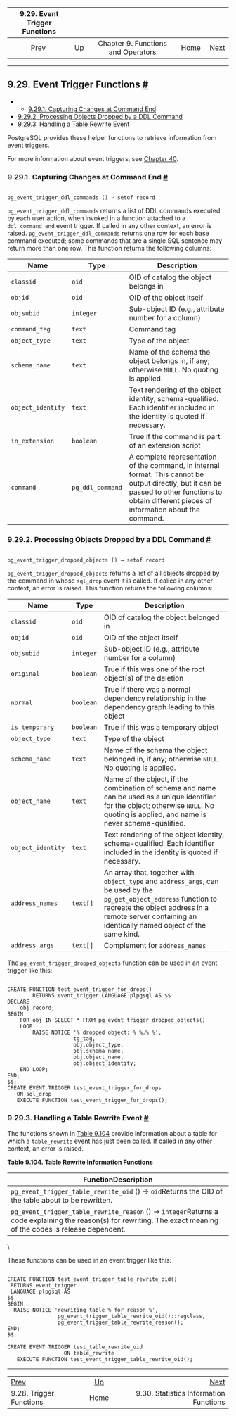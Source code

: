 <!--?xml version="1.0" encoding="UTF-8" standalone="no"?-->

|               9.29. Event Trigger Functions               |                                                           |                                    |                                                       |                                                                             |
| :-------------------------------------------------------: | :-------------------------------------------------------- | :--------------------------------: | ----------------------------------------------------: | --------------------------------------------------------------------------: |
| [Prev](functions-trigger.html "9.28. Trigger Functions")  | [Up](functions.html "Chapter 9. Functions and Operators") | Chapter 9. Functions and Operators | [Home](index.html "PostgreSQL 17devel Documentation") |  [Next](functions-statistics.html "9.30. Statistics Information Functions") |

***

## 9.29. Event Trigger Functions [#](#FUNCTIONS-EVENT-TRIGGERS)

  * *   [9.29.1. Capturing Changes at Command End](functions-event-triggers.html#PG-EVENT-TRIGGER-DDL-COMMAND-END-FUNCTIONS)
  * [9.29.2. Processing Objects Dropped by a DDL Command](functions-event-triggers.html#PG-EVENT-TRIGGER-SQL-DROP-FUNCTIONS)
  * [9.29.3. Handling a Table Rewrite Event](functions-event-triggers.html#PG-EVENT-TRIGGER-TABLE-REWRITE-FUNCTIONS)

PostgreSQL provides these helper functions to retrieve information from event triggers.

For more information about event triggers, see [Chapter 40](event-triggers.html "Chapter 40. Event Triggers").

### 9.29.1. Capturing Changes at Command End [#](#PG-EVENT-TRIGGER-DDL-COMMAND-END-FUNCTIONS)

```

pg_event_trigger_ddl_commands () → setof record
```

`pg_event_trigger_ddl_commands` returns a list of DDL commands executed by each user action, when invoked in a function attached to a `ddl_command_end` event trigger. If called in any other context, an error is raised. `pg_event_trigger_ddl_commands` returns one row for each base command executed; some commands that are a single SQL sentence may return more than one row. This function returns the following columns:

| Name              | Type             | Description                                                                                                                                                                                        |
| ----------------- | ---------------- | -------------------------------------------------------------------------------------------------------------------------------------------------------------------------------------------------- |
| `classid`         | `oid`            | OID of catalog the object belongs in                                                                                                                                                               |
| `objid`           | `oid`            | OID of the object itself                                                                                                                                                                           |
| `objsubid`        | `integer`        | Sub-object ID (e.g., attribute number for a column)                                                                                                                                                |
| `command_tag`     | `text`           | Command tag                                                                                                                                                                                        |
| `object_type`     | `text`           | Type of the object                                                                                                                                                                                 |
| `schema_name`     | `text`           | Name of the schema the object belongs in, if any; otherwise `NULL`. No quoting is applied.                                                                                                         |
| `object_identity` | `text`           | Text rendering of the object identity, schema-qualified. Each identifier included in the identity is quoted if necessary.                                                                          |
| `in_extension`    | `boolean`        | True if the command is part of an extension script                                                                                                                                                 |
| `command`         | `pg_ddl_command` | A complete representation of the command, in internal format. This cannot be output directly, but it can be passed to other functions to obtain different pieces of information about the command. |

### 9.29.2. Processing Objects Dropped by a DDL Command [#](#PG-EVENT-TRIGGER-SQL-DROP-FUNCTIONS)

```

pg_event_trigger_dropped_objects () → setof record
```

`pg_event_trigger_dropped_objects` returns a list of all objects dropped by the command in whose `sql_drop` event it is called. If called in any other context, an error is raised. This function returns the following columns:

| Name              | Type      | Description                                                                                                                                                                                                                   |
| ----------------- | --------- | ----------------------------------------------------------------------------------------------------------------------------------------------------------------------------------------------------------------------------- |
| `classid`         | `oid`     | OID of catalog the object belonged in                                                                                                                                                                                         |
| `objid`           | `oid`     | OID of the object itself                                                                                                                                                                                                      |
| `objsubid`        | `integer` | Sub-object ID (e.g., attribute number for a column)                                                                                                                                                                           |
| `original`        | `boolean` | True if this was one of the root object(s) of the deletion                                                                                                                                                                    |
| `normal`          | `boolean` | True if there was a normal dependency relationship in the dependency graph leading to this object                                                                                                                             |
| `is_temporary`    | `boolean` | True if this was a temporary object                                                                                                                                                                                           |
| `object_type`     | `text`    | Type of the object                                                                                                                                                                                                            |
| `schema_name`     | `text`    | Name of the schema the object belonged in, if any; otherwise `NULL`. No quoting is applied.                                                                                                                                   |
| `object_name`     | `text`    | Name of the object, if the combination of schema and name can be used as a unique identifier for the object; otherwise `NULL`. No quoting is applied, and name is never schema-qualified.                                     |
| `object_identity` | `text`    | Text rendering of the object identity, schema-qualified. Each identifier included in the identity is quoted if necessary.                                                                                                     |
| `address_names`   | `text[]`  | An array that, together with `object_type` and `address_args`, can be used by the `pg_get_object_address` function to recreate the object address in a remote server containing an identically named object of the same kind. |
| `address_args`    | `text[]`  | Complement for `address_names`                                                                                                                                                                                                |

The `pg_event_trigger_dropped_objects` function can be used in an event trigger like this:

```

CREATE FUNCTION test_event_trigger_for_drops()
        RETURNS event_trigger LANGUAGE plpgsql AS $$
DECLARE
    obj record;
BEGIN
    FOR obj IN SELECT * FROM pg_event_trigger_dropped_objects()
    LOOP
        RAISE NOTICE '% dropped object: % %.% %',
                     tg_tag,
                     obj.object_type,
                     obj.schema_name,
                     obj.object_name,
                     obj.object_identity;
    END LOOP;
END;
$$;
CREATE EVENT TRIGGER test_event_trigger_for_drops
   ON sql_drop
   EXECUTE FUNCTION test_event_trigger_for_drops();
```

### 9.29.3. Handling a Table Rewrite Event [#](#PG-EVENT-TRIGGER-TABLE-REWRITE-FUNCTIONS)

The functions shown in [Table 9.104](functions-event-triggers.html#FUNCTIONS-EVENT-TRIGGER-TABLE-REWRITE "Table 9.104. Table Rewrite Information Functions") provide information about a table for which a `table_rewrite` event has just been called. If called in any other context, an error is raised.

**Table 9.104. Table Rewrite Information Functions**

| FunctionDescription                                                                                                                                                   |
| --------------------------------------------------------------------------------------------------------------------------------------------------------------------- |
| `pg_event_trigger_table_rewrite_oid` () → `oid`Returns the OID of the table about to be rewritten.                                                                |
| `pg_event_trigger_table_rewrite_reason` () → `integer`Returns a code explaining the reason(s) for rewriting. The exact meaning of the codes is release dependent. |

\

These functions can be used in an event trigger like this:

```

CREATE FUNCTION test_event_trigger_table_rewrite_oid()
 RETURNS event_trigger
 LANGUAGE plpgsql AS
$$
BEGIN
  RAISE NOTICE 'rewriting table % for reason %',
                pg_event_trigger_table_rewrite_oid()::regclass,
                pg_event_trigger_table_rewrite_reason();
END;
$$;

CREATE EVENT TRIGGER test_table_rewrite_oid
                  ON table_rewrite
   EXECUTE FUNCTION test_event_trigger_table_rewrite_oid();
```

***

|                                                           |                                                           |                                                                             |
| :-------------------------------------------------------- | :-------------------------------------------------------: | --------------------------------------------------------------------------: |
| [Prev](functions-trigger.html "9.28. Trigger Functions")  | [Up](functions.html "Chapter 9. Functions and Operators") |  [Next](functions-statistics.html "9.30. Statistics Information Functions") |
| 9.28. Trigger Functions                                   |   [Home](index.html "PostgreSQL 17devel Documentation")   |                                      9.30. Statistics Information Functions |
